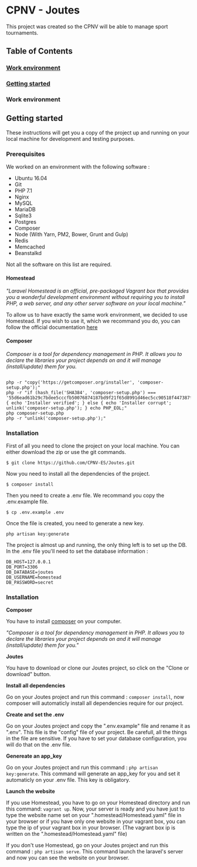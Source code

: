
# CPNV - Joutes

This project was created so the CPNV will be able to manage sport tournaments.


## Table of Contents

### [Work environment](#workenvironment)
### [Getting started](#gettingstarted)

### Work environment




## Getting started
These instructions will get you a copy of the project up and running on your local machine for development and testing purposes.

### Prerequisites

We worked on an environment with the following software :

- Ubuntu 16.04
- Git
- PHP 7.1
- Nginx
- MySQL
- MariaDB
- Sqlite3
- Postgres
- Composer
- Node (With Yarn, PM2, Bower, Grunt and Gulp)
- Redis
- Memcached
- Beanstalkd

Not all the software on this list are required.

#### Homestead

_"Laravel Homestead is an official, pre-packaged Vagrant box that provides you a wonderful development environment without requiring you to install PHP, a web server, and any other server software on your local machine."_

To allow us to have exactly the same work environment, we decided to use Homestead. If you wish to use it, which we recommand you do, you can follow the official documentation [here](https://laravel.com/docs/5.3/homestead)

#### Composer

_Composer is a tool for dependency management in PHP. It allows you to declare the libraries your project depends on and it will manage (install/update) them for you._

```

php -r "copy('https://getcomposer.org/installer', 'composer-setup.php');"
php -r "if (hash_file('SHA384', 'composer-setup.php') === '55d6ead61b29c7bdee5cccfb50076874187bd9f21f65d8991d46ec5cc90518f447387fb9f76ebae1fbbacf329e583e30') { echo 'Installer verified'; } else { echo 'Installer corrupt'; unlink('composer-setup.php'); } echo PHP_EOL;"
php composer-setup.php
php -r "unlink('composer-setup.php');"

```

### Installation

First of all you need to clone the project on your local machine. You can either download the zip or use the git commands.

```
$ git clone https://github.com/CPNV-ES/Joutes.git
```

Now you need to install all the dependencies of the project.

```
$ composer install
```

Then you need to create a .env file. We recommand you copy the .env.example file.

```
$ cp .env.example .env
```

Once the file is created, you need to generate a new key.

```
php artisan key:generate
```

The project is almost up and running, the only thing left is to set up the DB. In the .env file you'll need to set the database information :

```
DB_HOST=127.0.0.1
DB_PORT=3306
DB_DATABASE=joutes
DB_USERNAME=homestead
DB_PASSWORD=secret
```



### Installation


**Composer**

You have to install [composer](https://getcomposer.org/) on your computer.

_"Composer is a tool for dependency management in PHP. It allows you to declare the libraries your project depends on and it will manage (install/update) them for you."_


**Joutes**

You have to download or clone our Joutes project, so click on the "Clone or download" button.


**Install all dependencies**

Go on your Joutes project and run this command : `composer install`, now composer will automaticly install all dependencies require for our project.


**Create and set the .env**

Go on your Joutes project and copy the ".env.example" file and rename it as ".env". This file is the "config" file of your project. Be carefull, all the things in the file are sensitive. If you have to set your database configuration, you will do that on the .env file.


**Genereate an app_key**

Go on your Joutes project and run this command : `php artisan key:generate`. This command will generate an app_key for you and set it automaticly on your .env file. This key is obligatory.


**Launch the website**

If you use Homestead, you have to go on your Homestead directory and run this command: `vagrant up`. Now, your server is ready and you have just to type the website name set on your ".homestead/Homestead.yaml" file in your browser or if you have only one website in your vagrant box, you can type the ip of your vagrant box in your browser. (The vagrant box ip is written on the ".homestead/Homestead.yaml" file)

If you don't use Homestead, go on your Joutes project and run this command : `php artisan serve`. This command launch the laravel's server and now you can see the website on your browser.
